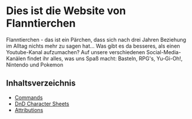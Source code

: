 # Dies ist die Website von Flanntierchen

Flanntierchen - das ist ein Pärchen, dass sich nach drei Jahren Beziehung im Alltag nichts mehr zu sagen hat... Was gibt es da besseres, als einen Youtube-Kanal aufzumachen?
Auf unsere verschiedenen Social-Media-Kanälen findet ihr alles, was uns Spaß macht: Basteln, RPG's, Yu-Gi-Oh!, Nintendo und Pokemon

## Inhaltsverzeichnis
 * [Commands](https://flanntierchen.github.io/commands)
 * [DnD Character Sheets](https://flanntierchen.github.io/dnd/character-sheets)
 * [Attributions](https://flanntierchen.github.io/misc/attributionpage)
